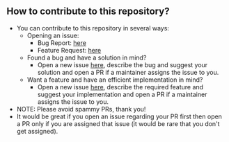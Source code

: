 ## How to contribute to this repository?
- You can contribute to this repository in several ways:
  - Opening an issue:
    - Bug Report: [here](https://github.com/code-chaser/dex/issues/new?assignees=code-chaser&labels=bug&template=bug_report.md&title=%5BBUG%5D)
    - Feature Request: [here](https://github.com/code-chaser/dex/issues/new?assignees=code-chaser&labels=featureReq&template=feature_request.md&title=%5BFEATURE+REQ%5D)
  - Found a bug and have a solution in mind?
    - Open a new issue [here](https://github.com/code-chaser/dex/issues/new?assignees=code-chaser&labels=bug&template=bug_report.md&title=%5BBUG%5D), describe the bug and suggest your solution and open a PR if a maintainer assigns the issue to you.
  - Want a feature and have an efficient implementation in mind?
    - Open a new issue [here](https://github.com/code-chaser/dex/issues/new?assignees=code-chaser&labels=featureReq&template=feature_request.md&title=%5BFEATURE+REQ%5D), describe the required feature and suggest your implementation and open a PR if a maintainer assigns the issue to you.
- NOTE: Please avoid spammy PRs, thank you!
- It would be great if you open an issue regarding your PR first then open a PR only if you are assigned that issue (it would be rare that you don't get assigned).
